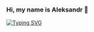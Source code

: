 ### Hi, my name is Aleksandr 👋

[![Typing SVG](https://readme-typing-svg.demolab.com?font=Kalnia+Glaze&pause=1000&color=7F1FD2&width=435&lines=%F0%9F%90%8D+ETL+Python+Data+Engineer)](https://git.io/typing-svg)
